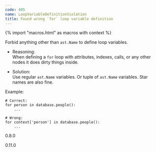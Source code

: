 ```yaml
---
code: 405
name: LoopVariableDefinitionViolation
title: Found wrong `for` loop variable definition
---
```


{% import "macros.html" as macros with context %}

Forbid anything other than `ast.Name` to define loop variables.

  - Reasoning:  
    When defining a `for` loop with attributes, indexes, calls, or any
    other nodes it does dirty things inside.

  - Solution:  
    Use regular `ast.Name` variables. Or tuple of `ast.Name` variables.
    Star names are also fine.

Example:

    # Correct:
    for person in database.people():
        ...
    
    # Wrong:
    for context['person'] in database.people():
        ...

<div class="versionadded">

0.8.0

</div>

<div class="versionchanged">

0.11.0

</div>